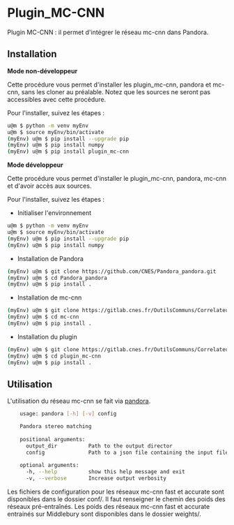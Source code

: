 # Plugin_MC-CNN

Plugin MC-CNN : il permet d'intégrer le réseau mc-cnn dans Pandora.

## Installation

**Mode non-développeur**

Cette procédure vous permet d'installer les plugin_mc-cnn, pandora et mc-cnn, sans les cloner au préalable. 
Notez que les sources ne seront pas accessibles avec cette procédure.

Pour l'installer, suivez les étapes :

```sh
u@m $ python -m venv myEnv
u@m $ source myEnv/bin/activate
(myEnv) u@m $ pip install --upgrade pip
(myEnv) u@m $ pip install numpy
(myEnv) u@m $ pip install plugin_mc-cnn
```

**Mode développeur**

Cette procédure vous permet d'installer le plugin_mc-cnn, pandora, mc-cnn et d'avoir accès aux sources.

Pour l'installer, suivez les étapes :

- Initialiser l'environnement

```sh
u@m $ python -m venv myEnv
u@m $ source myEnv/bin/activate
(myEnv) u@m $ pip install --upgrade pip
(myEnv) u@m $ pip install numpy
```

- Installation de Pandora

```sh
(myEnv) u@m $ git clone https://github.com/CNES/Pandora_pandora.git
(myEnv) u@m $ cd Pandora_pandora
(myEnv) u@m $ pip install .
```

- Installation de mc-cnn 

```sh
(myEnv) u@m $ git clone https://gitlab.cnes.fr/OutilsCommuns/CorrelateurChaine3D/mc-cnn.git
(myEnv) u@m $ cd mc-cnn
(myEnv) u@m $ pip install .
```

- Installation du plugin

```sh
(myEnv) u@m $ git clone https://gitlab.cnes.fr/OutilsCommuns/CorrelateurChaine3D/pandora_plugins/plugin_mc-cnn.git
(myEnv) u@m $ cd plugin_mc-cnn
(myEnv) u@m $ pip install .
```


## Utilisation

L'utilisation du réseau mc-cnn se fait via [pandora](https://gitlab.cnes.fr/OutilsCommuns/CorrelateurChaine3D/pandora).


```bash
    usage: pandora [-h] [-v] config

    Pandora stereo matching
    
    positional arguments:
      output_dir          Path to the output director
      config              Path to a json file containing the input files paths and the algorithm parameters
    
    optional arguments:
      -h, --help          show this help message and exit
      -v, --verbose       Increase output verbosity
```

Les fichiers de configuration pour les réseaux mc-cnn fast et accurate sont disponibles dans le dossier conf/. 
Il faut renseigner le chemin des poids des réseaux pré-entraînés.
Les poids des réseaux mc-cnn fast et accurate entrainés sur Middlebury sont disponibles dans le dossier weights/.
